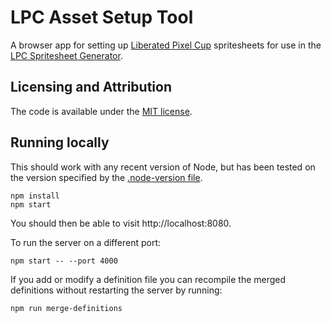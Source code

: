 # LPC Asset Setup Tool

A browser app for setting up [Liberated Pixel Cup](https://lpc.opengameart.org) spritesheets for use in the [LPC Spritesheet Generator](https://bencreating.github.io/LPC-Spritesheet-Generator/).

## Licensing and Attribution

The code is available under the [MIT license](LICENSE).

## Running locally

This should work with any recent version of Node, but has been tested on the version specified by the [.node-version file](/.node-version).

```
npm install
npm start
```

You should then be able to visit http://localhost:8080.

To run the server on a different port:

```
npm start -- --port 4000
```

If you add or modify a definition file you can recompile the merged definitions without restarting the server by running:

```
npm run merge-definitions
```
